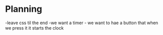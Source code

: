 # Planning

-leave css til the end
-we want a timer - we want to hae a button that when we press it it starts the clock
